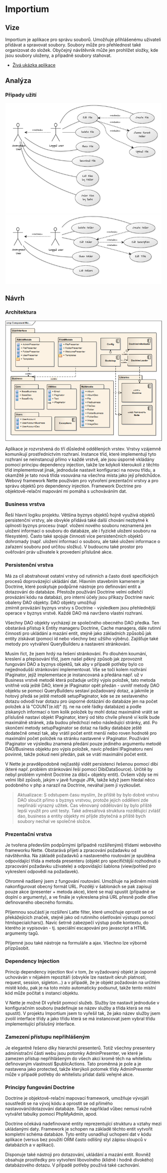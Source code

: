 Importium
=========

## Vize

Importium je aplikace pro správu souborů. Umožňuje přihlášenému uživateli přidávat a spravovat soubory. Soubory může pro přehlednost také organizovat do složek. Obyčejný návštěvník může jen prohlížet složky, kde jsou soubory uloženy, a případně soubory stahovat.

* [Živá ukázka aplikace](http://importium.macoszek.cz/)

## Analýza

### Případy užití

![Soubory](https://github.com/peruginni/Importium/raw/master/docs/usecase-files.png)
![Složky](https://github.com/peruginni/Importium/raw/master/docs/usecase-folders.png)

## Návrh 

### Architektura

![Architektura](https://github.com/peruginni/Importium/raw/master/docs/architecture.png)

Aplikace je rozvrstvená do tří důsledně oddělených vrstev. Vrstvy vzájemně komunikují 
prostřednictvím rozhraní. Instance tříd, které implementují tyto rozhraní se neinstancují 
přímo v každé vrstvě, ale jsou úsporně vkládány pomocí principu dependency injection, 
takže lze kdykoli kteroukoli z těchto tříd implementovat jinak, jednoduše nastavit 
konfiguraci na novou třídu, a okamžitě je tato nová třída vsouvána na všechna místa 
jako její předchůdce. Webový framework Nette používám pro vytvoření prezentační vrstvy 
a pro správu objektů pro dependency injection. Framework Doctrine pro objektově-relační 
mapování mi pomáhá s uchováváním dat. 


### Business vrstva

Řeší hlavní logiku projektu. Většina byznys objektů hojně využívá objektů 
persistenční vrstvy, ale obvykle přidává také další chování nezbytné k úplnosti 
byznys procesu (např. vložení nového souboru neznamená jen uložení informací 
o souboru do databáze, ale i fyzické uložení souboru na filesystém). Často také 
spojuje činnosti více persistenčních objektů dohromady (např. uložení informací 
o souboru, ale také uložení informace o zařazení souboru pod určitou složku). 
V budoucnu také prostor pro ověřování práv uživatele k provedení příslušné akce.



### Persistenční vrstva

Má za cíl abstrahovat ostatní vrstvy od rutinních a často dosti specifických 
procesů doprovázející ukládání dat. Hlavním stavebním kamenem je Doctrine, 
které poskytuje podpůrné nástroje pro definování entit a dotazování do databáze. 
Přestože používání Doctrine velmi odlehčí provázání kódu na databázi, pro interní 
účely jsou příkazy Doctrine navíc obaleny DAO objekty. DAO objekty umožňují  
zmírnit provázání byznys vrstvy s Doctrine - výsledkem jsou přehlednější operace 
v byznys vrstvě. Každé DAO má navrženo vlastní rozhraní. 

Všechny DAO objekty vycházejí ze společného obecného DAO předka. Ten obstarává 
přístup k Entity manageru Doctrine, Cache managera, dále rutinní činnosti pro 
ukládání a mazání entit, stejně jako základních způsobů jak entity získávat 
(pomocí id nebo všechny bez užšího výběru). Zajišťuje také metody pro vytváření 
QueryBuilderu a nastavení stránkování.

Musím říct, že jsem hrdý na řešení stránkování. Po dlouhém koumání, kreslení a přepisování tříd, 
jsem našel pěkný způsob jak zprovoznit fungování DAO a byznys objektů, tak aby 
v případě potřeby bylo co nejjednodušší stránkování implementovat. Vše se točí 
kolem rozhrání IPaginator, jejíž implementace je instancovaná a předána např. 
už v Business vrstvě metodě která požaduje určitý výpis položek, tato metoda 
vnitřně volá ještě DAO, které je IPaginator opět předán - uvnitř metody DAO 
objektu se pomocí QueryBuilderu sestaví požadovaný dotaz, a jakmile je hotový 
předá se ještě metodě setupPaginator, kde se ze sestaveného dotazu odvodí tvar 
dotazu pro úsporné dotázání do databáze jen na počet položek á lá "COUNT(e.id)" 
(tj. ne na celé řádky databáze) a podle získaných informací o tom kolik položek 
by mohl dotaz maximálně vrátit se příslušně nastaví objekt IPaginator, který od 
této chvíle přesně ví kolik bude maximálně stránek, zda budou předchozí nebo 
následující stránky, atd. Po skončení metody setupPaginator se dotaz na řádky 
databáze ještě dodatečně omezí tak, aby vrátil počet entit menší nebo roven 
hodnotě pro maximální počet položek na stránku nastavené v IPaginator. Používání 
IPaginator ve výsledku znamená předání pouze jediného argumentu metodě DAO/Business 
objektu pro výpis položek, navíc předání IPaginatoru není povinné, takže pokud není 
předán, pak se vrátí maximální počet entit.

V Nette je pravděpodobně nejčastěji vidět persistenci řešenou pomocí dibi 
(které např. problém stránkování řeší pomocí DibiDataSource). Určitě by nebyl 
problém vyměnit Doctrine za dibi(+ objekty entit). Ovšem vždy se mi velmi líbil způsob, 
jakým v javě funguje JPA, takže když jsem hledal něco podobného v php a narazil 
na Doctrine, neváhal jsem ji vyzkoušet. 

> Aktualizace: S odstupem času myslím, že příště by bylo dobré vrstvu DAO 
sloučit přímo s byznys vrstvou, protože jejich oddělení zde nepřináší výrazný užitek. 
Čas věnovaný oddělování by bylo příště lepší využít pro unit testy. Také adresářová 
struktura rozdělující zvlášť dao, business a entity objekty mi příjde zbytečná 
a příště bych soubory nechal ve společné složce.


### Prezentační vrstva

Je tvořena především podpůrnými (případně rozšířenými) třídami webového frameworku Nette. 
Obstarává přijetí a zpracování požadavku od návštěvníka. Na základě požadavků a nastaveného 
routování je spuštěna odpovídající třída a metoda presenteru (objekt pro specifičtější 
rozhodnutí o zpracování požadavku uživatele) a odpovídající šablona (view/pohled pro 
vykreslení odpovědi na požadavek). 

Ohromně nadšený jsem z fungování routování. Umožňuje na jediném místě nakonfigurovat 
obecný formát URL. Později v šablonách se pak zapisují pouze akce (presenter + metoda akce), které se mají spustit 
(případně se doplní o argumenty), a ve finále je vykreslena plná URL přesně podle 
dříve definovaného obecného formátu.

Příjemnou součástí je rozšíření Latte filter, které umožňuje oprostit 
se od překážejících <?php a ?> značek, stejně jako 
od rutinního ošetřování výstupu pomocí htmlspecialchars(). Navíc šetrně zabezpečí 
výstup podle kontextu, do kterého je vypisován - tj. speciální escapování pro javascript a HTML argumenty tagů.

Příjemné jsou také nástroje na formuláře a ajax. Všechno lze výborně přizpůsobit. 



### Dependency Injection

Princip dependency injection tkví v tom, že vyžadovaný objekt je úsporně 
uchováván v nějakém repozitáři (obvykle lze nastavit okruh platnosti, 
request, session, sigleton...) a v případě, že je objekt požadován 
na určitém místě kódu, pak je na toto místo automaticky podsunut, 
takže tento místní kód může počítat s instancí objektu.

V Nette je možné DI vyřešit pomocí služeb. Služby lze nastavit jednoduše 
v konfiguračním souboru (nadefinuje se název služby a třída která se má spustit). 
V projektu Importium jsem to vyřešil tak, že jako název služby jsem zvolil 
interface třídy a jako třídu která se má instancovat jsem vybral třídu 
implementující příslušný interface.




### Zamezení přístupu nepřihlášeným

Je elegantně řešeno díky hierarchii presenterů. Totiž všechny presentery 
administrační části webu jsou potomky AdminPresenter, ve které je zamezen 
přístup nepřihlášeným do všech akcí kromě těch na whitelistu definovaným 
vlastností $publicActions. Tato proměnná je pole a je nastavena jako protected, 
takže kterýkoli potomek třídy AdminPresenter může v případě potřeby do whitelistu 
přidat další veřejné akce.



### Principy fungování Doctrine

Doctrine je objektově-relační mapovací framework, umožňuje vývojáři soustředit 
se na vývoj kódu a oprostit se od přímého nastavování/dotazování databáze. 
Takže například vůbec nemusí ručně vytvářet tabulky pomocí PhpMyAdmin, apod. 

Doctrine očekává nadefinované entity reprezentující strukturu a vztahy 
mezi ukládanými daty. Framework je schopen na základě těchto entit vytvořit 
kompletní schéma databáze. Tyto entity usnadňují uchopení dat v kódu aplikace 
(versus bez použití ORM často odlišný styl zápisu sloupců v databázích a v aplikaci).

Disponuje také nástroji pro dotazování, ukládání a mazání entit. 
Rovněž obsahuje prostředky pro vytvoření libovolného (klidně i hodně divokého) 
databázového dotazu. V případě potřeby používá také cachování.
